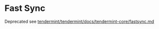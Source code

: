 # Fast Sync

Deprecated see [tendermint/tendermint/docs/tendermint-core/fastsync.md](https://github.com/tendermint/tendermint/blob/master/docs/tendermint-core/fast-sync.md)
